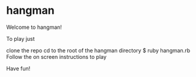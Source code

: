 hangman
=======


Welcome to hangman!

To play just 

  clone the repo
  cd to the root of the hangman directory
  $ ruby hangman.rb
  Follow the on screen instructions to play

Have fun!
